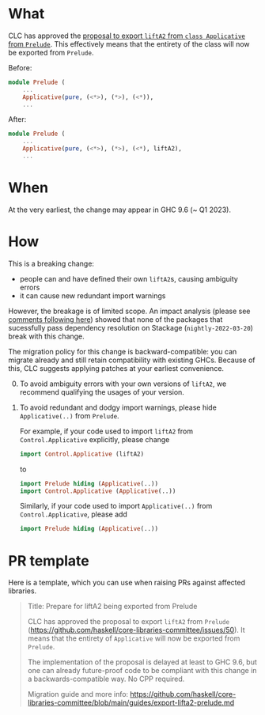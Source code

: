 # What

CLC has approved the
[proposal to export `liftA2` from `class Applicative` from `Prelude`](https://github.com/haskell/core-libraries-committee/issues/3).
This effectively means that the entirety of the class will now be exported from `Prelude`.

Before:

```haskell
module Prelude (
    ...
    Applicative(pure, (<*>), (*>), (<*)),
    ...
```

After:
```haskell
module Prelude (
    ...
    Applicative(pure, (<*>), (*>), (<*), liftA2),
    ...
```

# When

At the very earliest, the change may appear in GHC 9.6 (~ Q1 2023).

# How

This is a breaking change:
* people can and have defined their own `liftA2`s, causing ambiguity errors
* it can cause new redundant import warnings

However, the breakage is of limited scope.
An impact analysis (please see [comments following here](https://github.com/haskell/core-libraries-committee/issues/50#issuecomment-1141704595))
showed that none of the packages that sucessfully pass dependency resolution on Stackage (`nightly-2022-03-20`) break with this change.

The migration policy for this change is backward-compatible: you can migrate
already and still retain compatibility with existing GHCs. Because of this,
CLC suggests applying patches at your earliest convenience.

0. To avoid ambiguity errors with your own versions of `liftA2`, we recommend qualifying the usages of your version.

1. To avoid redundant and dodgy import warnings, please hide `Applicative(..)` from `Prelude`.

    For example, if your code used to import `liftA2` from `Control.Applicative` explicitly, please
    change

    ```haskell
    import Control.Applicative (liftA2)
    ```

    to

    ```haskell
    import Prelude hiding (Applicative(..))
    import Control.Applicative (Applicative(..))
    ```

    Similarly, if your code used to import `Applicative(..)` from `Control.Applicative`, please
    add

    ```haskell
    import Prelude hiding (Applicative(..))
    ```


# PR template

Here is a template, which you can use when raising PRs against affected
libraries.

> Title: Prepare for liftA2 being exported from Prelude
>
> CLC has approved the proposal to export `liftA2` from `Prelude`
> (https://github.com/haskell/core-libraries-committee/issues/50).
> It means that the entirety of `Applicative` will now be exported from `Prelude`.
>
> The implementation of the proposal is delayed at least to GHC 9.6,
> but one can already future-proof code to be
> compliant with this change in a backwards-compatible way. No CPP required.
>
> Migration guide and more info:
> https://github.com/haskell/core-libraries-committee/blob/main/guides/export-lifta2-prelude.md
